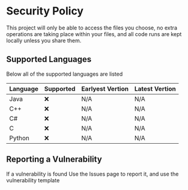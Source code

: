 # Security Policy

This project will only be able to access the files you choose, no extra operations are taking place within your files, and all code runs are kept locally unless you share them.

## Supported Languages

Below all of the supported languages are listed

| Language | Supported          | Earlyest Vertion | Latest Vertion   |
| -------  | ------------------ | -----------------| -----------------|
| Java     | :x:                | N/A              | N/A              |
| C++      | :x:                | N/A              | N/A              |
| C#       | :x:                | N/A              | N/A              |
| C        | :x:                | N/A              | N/A              |
| Python   | :x:                | N/A              | N/A              |

## Reporting a Vulnerability

If a vulnerability is found Use the Issues page to report it, and use the vulnerability template
